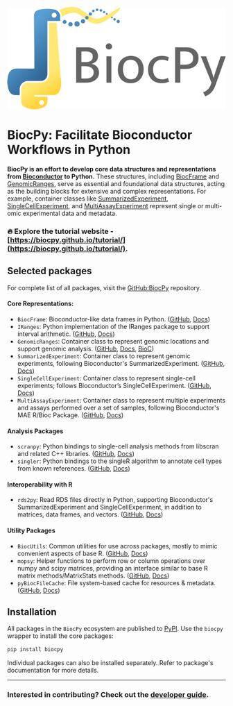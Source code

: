 ![BiocPy logo](https://raw.githubusercontent.com/BiocPy/.github/main/logo/full.png)

# BiocPy: Facilitate Bioconductor Workflows in Python

**BiocPy is an effort to develop core data structures and representations from [Bioconductor](https://www.bioconductor.org) to Python.** 
These structures, including [BiocFrame](https://github.com/BiocPy/BiocFrame) and [GenomicRanges](https://github.com/BiocPy/GenomicRanges), 
serve as essential and foundational data structures, acting as the building 
blocks for extensive and complex representations. 
For example, container classes like 
[SummarizedExperiment](https://github.com/BiocPy/SummarizedExperiment), [SingleCellExperiment](https://github.com/BiocPy/SingleCellExperiment), 
and [MultiAssayExperiment](https://github.com/BiocPy/MultiAssayExperiment) represent single or multi-omic experimental data and metadata.

### 🔥 Explore the tutorial website - [https://biocpy.github.io/tutorial/](https://biocpy.github.io/tutorial/).

## Selected packages

For complete list of all packages, visit the 
[GitHub:BiocPy](https://github.com/orgs/BiocPy/repositories) repository.

#### Core Representations:

- `BiocFrame`: Bioconductor-like data frames in Python. ([GitHub](https://github.com/BiocPy/BiocFrame), [Docs](https://biocpy.github.io/BiocFrame/))
- `IRanges`: Python implementation of the IRanges package to support interval arithmetic. ([GitHub](https://github.com/BiocPy/IRanges), [Docs](https://biocpy.github.io/IRanges/))
- `GenomicRanges`: Container class to represent genomic locations and support genomic analysis. ([GitHub](https://github.com/BiocPy/GenomicRanges), [Docs](https://biocpy.github.io/GenomicRanges/), [BioC](https://bioconductor.org/packages/release/bioc/html/GenomicRanges.html))
- `SummarizedExperiment`: Container class to represent genomic experiments, following Bioconductor's SummarizedExperiment. ([GitHub](https://github.com/BiocPy/SummarizedExperiment), [Docs](https://biocpy.github.io/SummarizedExperiment/))
- `SingleCellExperiment`: Container class to represent single-cell experiments; follows Bioconductor’s SingleCellExperiment. ([GitHub](https://github.com/BiocPy/SingleCellExperiment), [Docs](https://biocpy.github.io/SingleCellExperiment/))
- `MultiAssayExperiment`: Container class to represent multiple experiments and assays performed over a set of samples, following Bioconductor's MAE R/Bioc Package. ([GitHub](https://github.com/BiocPy/MultiAssayExperiment), [Docs](https://biocpy.github.io/MultiAssayExperiment/))

#### Analysis Packages

- `scranpy`: Python bindings to single-cell analysis methods from libscran and related C++ libraries. ([GitHub](https://github.com/BiocPy/scranpy), [Docs](https://biocpy.github.io/scranpy/))
- `singler`: Python bindings to the singleR algorithm to annotate cell types from known references. ([GitHub](https://github.com/BiocPy/singler), [Docs](https://biocpy.github.io/singler/))

#### Interoperability with R

- `rds2py`: Read RDS files directly in Python, supporting Bioconductor's SummarizedExperiment and SingleCellExperiment, in addition to matrices, data frames, and vectors. ([GitHub](https://github.com/BiocPy/rds2py), [Docs](https://biocpy.github.io/rds2py/))

#### Utility Packages

- `BiocUtils`: Common utilities for use across packages, mostly to mimic convenient aspects of base R. ([GitHub](https://github.com/BiocPy/BiocUtils), [Docs](https://biocpy.github.io/BiocUtils/))
- `mopsy`: Helper functions to perform row or column operations over numpy and scipy matrices, providing an interface similar to base R matrix methods/MatrixStats methods. ([GitHub](https://github.com/BiocPy/mopsy), [Docs](https://biocpy.github.io/mopsy/))
- `pyBiocFileCache`: File system-based cache for resources & metadata. ([GitHub](https://github.com/BiocPy/pyBiocFileCache), [Docs](https://pypi.org/project/pyBiocFileCache/))

## Installation

All packages in the `BiocPy` ecosystem are published to [PyPI](https://pypi.org/). Use the `biocpy` wrapper to install the core packages:

```sh
pip install biocpy
```

Individual packages can also be installed separately. Refer to package's documentation for more details.

----

### Interested in contributing? Check out the [developer guide](https://github.com/BiocPy/developer_guide).
